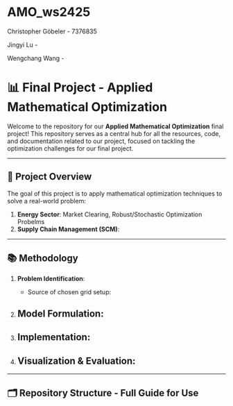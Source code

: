 # AMO_ws2425
Christopher Göbeler - 7376835

Jingyi Lu - 

Wengchang Wang -

# 📊 Final Project - Applied Mathematical Optimization

Welcome to the repository for our **Applied Mathematical Optimization** final project! This repository serves as a central hub for all the resources, code, and documentation related to our project, focused on tackling the optimization challenges for our final project.

---

## 🚀 Project Overview

The goal of this project is to apply mathematical optimization techniques to solve a real-world problem:

1. **Energy Sector**: Market Clearing, Robust/Stochastic Optimization Probelms
2. **Supply Chain Management (SCM)**:

---

## 📚 Methodology

1. **Problem Identification**:
   - Source of chosen grid setup: 

2. **Model Formulation**:
   - 

3. **Implementation**:
   -

4. **Visualization & Evaluation**:
   - 

---

## 🗂 Repository Structure - Full Guide for Use




